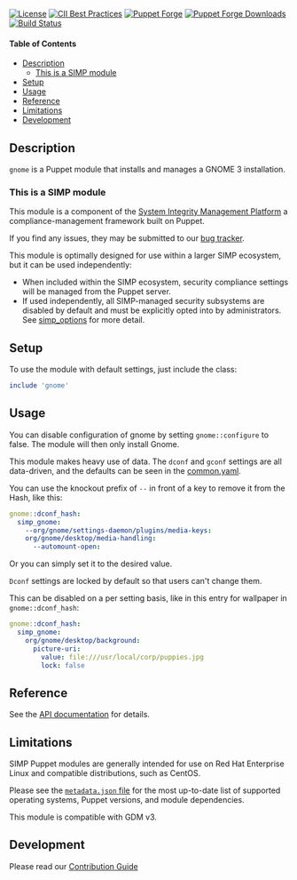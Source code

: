 [![License](https://img.shields.io/:license-apache-blue.svg)](http://www.apache.org/licenses/LICENSE-2.0.html)
[![CII Best Practices](https://bestpractices.coreinfrastructure.org/projects/73/badge)](https://bestpractices.coreinfrastructure.org/projects/73)
[![Puppet Forge](https://img.shields.io/puppetforge/v/simp/gnome.svg)](https://forge.puppetlabs.com/simp/gnome)
[![Puppet Forge Downloads](https://img.shields.io/puppetforge/dt/simp/gnome.svg)](https://forge.puppetlabs.com/simp/gnome)
[![Build Status](https://travis-ci.org/simp/pupmod-simp-gnome.svg)](https://travis-ci.org/simp/pupmod-simp-gnome)

#### Table of Contents

* [Description](#description)
  * [This is a SIMP module](#this-is-a-simp-module)
* [Setup](#setup)
* [Usage](#usage)
* [Reference](#reference)
* [Limitations](#limitations)
* [Development](#development)

## Description

`gnome` is a Puppet module that installs and manages a GNOME 3 installation.

### This is a SIMP module

This module is a component of the [System Integrity Management Platform](https://simp-project.com)
a compliance-management framework built on Puppet.

If you find any issues, they may be submitted to our [bug tracker](https://simp-project.atlassian.net/).

This module is optimally designed for use within a larger SIMP ecosystem, but
it can be used independently:

 * When included within the SIMP ecosystem, security compliance settings will
   be managed from the Puppet server.
 * If used independently, all SIMP-managed security subsystems are disabled by
   default and must be explicitly opted into by administrators.  See
   [simp_options](https://github.com/simp/pupmod-simp-simp_options) for more
   detail.

## Setup

To use the module with default settings, just include the class:

```ruby
include 'gnome'
```

## Usage

You can disable configuration of gnome by setting `gnome::configure` to false.
The module will then only install Gnome.

This module makes heavy use of data. The `dconf` and `gconf` settings are all
data-driven, and the defaults can be seen in the
[common.yaml](data/common.yaml).

You can use the knockout prefix of `--` in front of a key to remove it from the
Hash, like this:

```yaml
gnome::dconf_hash:
  simp_gnome:
    --org/gnome/settings-daemon/plugins/media-keys:
    org/gnome/desktop/media-handling:
      --automount-open:
```

Or you can simply set it to the desired value.

`Dconf` settings are locked by default so that users can't change them.

This can be disabled on a per setting basis, like in this entry for wallpaper
in `gnome::dconf_hash`:

```yaml
gnome::dconf_hash:
  simp_gnome:
    org/gnome/desktop/background:
      picture-uri:
        value: file:///usr/local/corp/puppies.jpg
        lock: false
```

## Reference

See the [API documentation](./REFERENCE.md) for details.

## Limitations

SIMP Puppet modules are generally intended for use on Red Hat Enterprise Linux
and compatible distributions, such as CentOS.

Please see the [`metadata.json` file](./metadata.json) for the most up-to-date
list of supported operating systems, Puppet versions, and module dependencies.

This module is compatible with GDM v3.

## Development

Please read our [Contribution Guide](https://simp.readthedocs.io/en/stable/contributors_guide/index.html)
